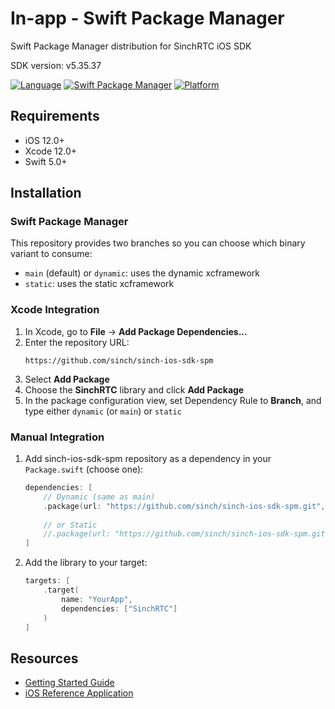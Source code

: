 # In-app - Swift Package Manager
Swift Package Manager distribution for SinchRTC iOS SDK

SDK version: v5.35.37

[![Language](https://img.shields.io/badge/language-Swift-orange?style=flat&logo=swift&logoColor=white)](https://swift.org)
[![Swift Package Manager](https://img.shields.io/badge/SPM-supported-DE5C43.svg?style=flat)](https://swift.org/package-manager/)
[![Platform](https://img.shields.io/badge/platform-iOS%2012%2B-blue.svg?style=flat)](https://developer.apple.com/ios/)

## Requirements

- iOS 12.0+
- Xcode 12.0+
- Swift 5.0+

## Installation

### Swift Package Manager

This repository provides two branches so you can choose which binary variant to consume:

- `main` (default) or `dynamic`: uses the dynamic xcframework
- `static`: uses the static xcframework

### Xcode Integration

1. In Xcode, go to **File** → **Add Package Dependencies...**
2. Enter the repository URL:
   ```
   https://github.com/sinch/sinch-ios-sdk-spm
   ```
3. Select **Add Package**
4. Choose the **SinchRTC** library and click **Add Package**
5. In the package configuration view, set Dependency Rule to **Branch**, and type either `dynamic` (or `main`) or `static`

### Manual Integration

1. Add sinch-ios-sdk-spm repository as a dependency in your `Package.swift` (choose one):
   ```swift
   dependencies: [
       // Dynamic (same as main)
       .package(url: "https://github.com/sinch/sinch-ios-sdk-spm.git", branch: "dynamic"),
       
       // or Static
       //.package(url: "https://github.com/sinch/sinch-ios-sdk-spm.git", branch: "static"),
   ]
   ```

2. Add the library to your target:
   ```swift
   targets: [
       .target(
           name: "YourApp",
           dependencies: ["SinchRTC"]
       )
   ]
   ```

## Resources

- [Getting Started Guide](https://developers.sinch.com/docs/in-app-calling/getting-started/ios/create-app)
- [iOS Reference Application](https://github.com/sinch/rtc-reference-applications/tree/master/ios)
